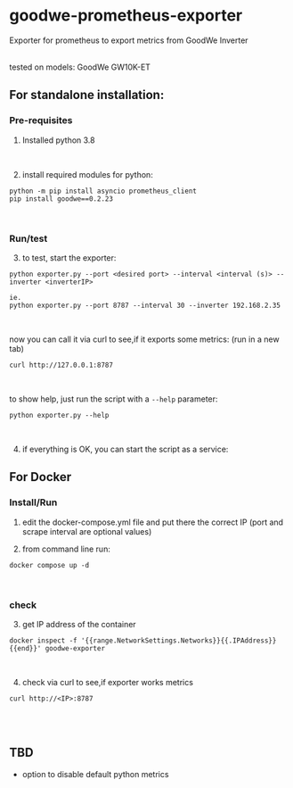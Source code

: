 # goodwe-prometheus-exporter
Exporter for prometheus to export metrics from GoodWe Inverter

</br>
tested on models:
GoodWe GW10K-ET
</br>


## For standalone installation: 

### Pre-requisites

1. Installed python 3.8

</br>

2. install required  modules for python:
```
python -m pip install asyncio prometheus_client
pip install goodwe==0.2.23
```
</br>

### Run/test

3. to test, start the exporter:
```
python exporter.py --port <desired port> --interval <interval (s)> --inverter <inverterIP>

ie.
python exporter.py --port 8787 --interval 30 --inverter 192.168.2.35
```
</br>

now you can call it via curl to see,if it exports some metrics:
(run in a new tab)
```
curl http://127.0.0.1:8787
```
</br>

to show help, just run the script with a `--help` parameter:
```
python exporter.py --help
```

</br>

4. if everything is OK, you can start the script as a service:
<documentation for debian system will follow>


## For Docker

### Install/Run
1. edit the docker-compose.yml file and put there the correct IP
	(port and scrape interval are optional values)

2. from command line run:
```
docker compose up -d 
```
</br>


### check

3. get IP address of the container
```
docker inspect -f '{{range.NetworkSettings.Networks}}{{.IPAddress}}{{end}}' goodwe-exporter
```
</br>

4. check via curl to see,if exporter works metrics
```
curl http://<IP>:8787
```
</br>
</br>

## TBD

- option to disable default python metrics
